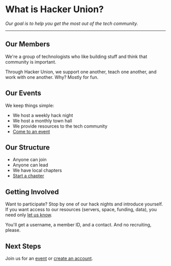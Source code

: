 # What is Hacker Union?

*Our goal is to help you get the most out of the tech community.*

---

## Our Members

We're a group of technologists who like building stuff and think that community is important.

Through Hacker Union, we support one another, teach one another, and work with one another. Why? Mostly for fun.

## Our Events

We keep things simple:

 - We host a weekly hack night
 - We host a monthly town hall
 - We provide resources to the tech community
 - [Come to an event][1]

## Our Structure
  
 - Anyone can join
 - Anyone can lead
 - We have local chapters
 - [Start a chapter][2]

## Getting Involved

Want to participate? Stop by one of our hack nights and introduce yourself. If you want access to our resources (servers, space, funding, data), you need only [let us know][3].

You'll get a username, a member ID, and a contact. And no recruiting, please.

## Next Steps

Join us for an [event][1] or [create an account][3].

[1]: #/home/guest/event_calendar.md
[2]: #/home/guest/start_chapter.md
[3]: #/home/guest/join_us.md
